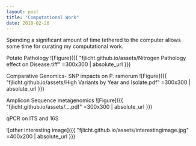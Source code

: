```yaml
---
layout: post
title: "Computational Work"
date: 2018-02-20
---
```

Spending a significant amount of time tethered to the computer allows some time for curating my computational work.

Potato Pathology
![Figure]({{ "fjlicht.github.io/assets/Nitrogen Pathology effect on Disease.tiff" =300x300 | absolute_url }})



Comparative Genomics- SNP impacts on P. ramorum
![Figure]({{ "fjlicht.github.io/assets/High Variants by Year and Isolate.pdf" =300x300 | absolute_url }})


Amplicon Sequence metagenomics
![Figure]({{ "fjlicht.github.io/assets/....pdf" =300x300 | absolute_url }})


qPCR on ITS and 16S

![other interesting image]({{ "fjlicht.github.io/assets/interestingimage.jpg" =400x200 | absolute_url }})
